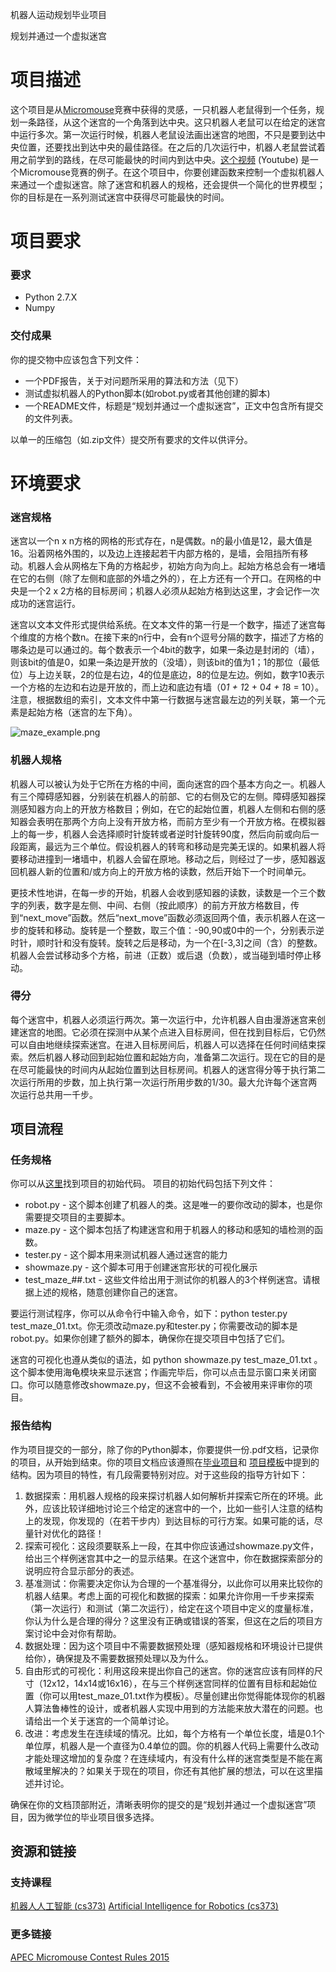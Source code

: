机器人运动规划毕业项目

规划并通过一个虚拟迷宫

# 项目描述

这个项目是从[Micromouse](https://en.wikipedia.org/wiki/Micromouse)竞赛中获得的灵感，一只机器人老鼠得到一个任务，规划一条路径，从这个迷宫的一个角落到达中央。这只机器人老鼠可以在给定的迷宫中运行多次。第一次运行时候，机器人老鼠设法画出迷宫的地图，不只是要到达中央位置，还要找出到达中央的最佳路径。在之后的几次运行中，机器人老鼠尝试着用之前学到的路线，在尽可能最快的时间内到达中央。[这个视频](https://www.youtube.com/watch?v%3D0JCsRpcrk3s) (Youtube) 是一个Micromouse竞赛的例子。在这个项目中，你要创建函数来控制一个虚拟机器人来通过一个虚拟迷宫。除了迷宫和机器人的规格，还会提供一个简化的世界模型；你的目标是在一系列测试迷宫中获得尽可能最快的时间。

# 项目要求

### 要求

*   Python 2.7.X
*   Numpy

### 交付成果

你的提交物中应该包含下列文件：

*   一个PDF报告，关于对问题所采用的算法和方法（见下）
*   测试虚拟机器人的Python脚本(如robot.py或者其他创建的脚本)
*   一个README文件，标题是“规划并通过一个虚拟迷宫”，正文中包含所有提交的文件列表。

以单一的压缩包（如.zip文件）提交所有要求的文件以供评分。

# 环境要求
### 迷宫规格

迷宫以一个n x n方格的网格的形式存在，n是偶数。n的最小值是12，最大值是16。沿着网格外围的，以及边上连接起若干内部方格的，是墙，会阻挡所有移动。机器人会从网格左下角的方格起步，初始方向为向上。起始方格总会有一堵墙在它的右侧（除了左侧和底部的外墙之外的），在上方还有一个开口。在网格的中央是一个2 x 2方格的目标房间；机器人必须从起始方格到达这里，才会记作一次成功的迷宫运行。

迷宫以文本文件形式提供给系统。在文本文件的第一行是一个数字，描述了迷宫每个维度的方格个数n。在接下来的n行中，会有n个逗号分隔的数字，描述了方格的哪条边是可以通过的。每个数表示一个4bit的数字，如果一条边是封闭的（墙），则该bit的值是0，如果一条边是开放的（没墙），则该bit的值为1；1的那位（最低位）与上边关联，2的位是右边，4的位是底边，8的位是左边。例如，数字10表示一个方格的左边和右边是开放的，而上边和底边有墙（0*1 + 1*2 + 0*4 + 1*8 = 10）。注意，根据数组的索引，文本文件中第一行数据与迷宫最左边的列关联，第一个元素是起始方格（迷宫的左下角）。

![maze_example.png](http://cn-static.udacity.com/mlnd/capstone/MLNDCapstoneProjectDescription-RobotMotionPlanning/images/image00.png)

### 机器人规格

机器人可以被认为处于它所在方格的中间，面向迷宫的四个基本方向之一。机器人有三个障碍感知器，分别装在机器人的前部、它的右侧及它的左侧。障碍感知器探测感知器方向上的开放方格数目；例如，在它的起始位置，机器人左侧和右侧的感知器会表明在那两个方向上没有开放方格，而前方至少有一个开放方格。在模拟器上的每一步，机器人会选择顺时针旋转或者逆时针旋转90度，然后向前或向后一段距离，最远为三个单位。假设机器人的转弯和移动是完美无误的。如果机器人将要移动进撞到一堵墙中，机器人会留在原地。移动之后，则经过了一步，感知器返回机器人新的位置和/或方向上的开放方格的读数，然后开始下一个时间单元。

更技术性地讲，在每一步的开始，机器人会收到感知器的读数，读数是一个三个数字的列表，数字是左侧、中间、右侧（按此顺序）的前方开放方格数目，传到“next_move”函数。然后“next_move”函数必须返回两个值，表示机器人在这一步的旋转和移动。旋转是一个整数，取三个值：-90,90或0中的一个，分别表示逆时针，顺时针和没有旋转。旋转之后是移动，为一个在[-3,3]之间（含）的整数。机器人会尝试移动多个方格，前进（正数）或后退（负数），或当碰到墙时停止移动。

### 得分

每个迷宫中，机器人必须运行两次。第一次运行中，允许机器人自由漫游迷宫来创建迷宫的地图。它必须在探测中从某个点进入目标房间，但在找到目标后，它仍然可以自由地继续探索迷宫。在进入目标房间后，机器人可以选择在任何时间结束探索。然后机器人移动回到起始位置和起始方向，准备第二次运行。现在它的目的是在尽可能最快的时间内从起始位置到达目标房间。机器人的迷宫得分等于执行第二次运行所用的步数，加上执行第一次运行所用步数的1/30。最大允许每个迷宫两次运行总共用一千步。

## 项目流程

### 任务规格

你可以从[这里](https://github.com/nd009/machine-learning/tree/zh-cn/projects/capstone/open_projects/robot_motion_planning)找到项目的初始代码。
项目的初始代码包括下列文件：

*   robot.py - 这个脚本创建了机器人的类。这是唯一的要你改动的脚本，也是你需要提交项目的主要脚本。
*   maze.py - 这个脚本包括了构建迷宫和用于机器人的移动和感知的墙检测的函数。
*   tester.py - 这个脚本用来测试机器人通过迷宫的能力
*   showmaze.py - 这个脚本可用于创建迷宫形状的可视化展示
*   test_maze_##.txt - 这些文件给出用于测试你的机器人的3个样例迷宫。请根据上述的规格，随意创建你自己的迷宫。

要运行测试程序，你可以从命令行中输入命令，如下：python tester.py test_maze_01.txt。你无须改动maze.py和tester.py；你需要改动的脚本是robot.py。如果你创建了额外的脚本，确保你在提交项目中包括了它们。

迷宫的可视化也遵从类似的语法，如 python showmaze.py test_maze_01.txt 。这个脚本使用海龟模块来显示迷宫；作画完毕后，你可以点击显示窗口来关闭窗口。你可以随意修改showmaze.py，但这不会被看到，不会被用来评审你的项目。

### 报告结构

作为项目提交的一部分，除了你的Python脚本，你要提供一份.pdf文档，记录你的项目，从开始到结束。你的项目文档应该遵照在[毕业项目](https://www.udacity.com/course/viewer%23!/c-nd009/l-5420178917/m-5479829792)和 [项目模板](https://docs.google.com/document/d/1B-vEOscvfqctGEMHTFDS9Nw7aqcE2iuwPRfp0jK8nf4/pub?embedded%3Dtrue)中提到的结构。因为项目的特性，有几段需要特别对应。对于这些段的指导方针如下：

1.  数据探索：用机器人规格的段来探讨机器人如何解析并探索它所在的环境。此外，应该比较详细地讨论三个给定的迷宫中的一个，比如一些引人注意的结构上的发现，你发现的（在若干步内）到达目标的可行方案。如果可能的话，尽量针对优化的路径！
2.  探索可视化：这段须要联系上一段，在其中你应该通过showmaze.py文件，给出三个样例迷宫其中之一的显示结果。在这个迷宫中，你在数据探索部分的说明应符合显示部分的表述。
3.  基准测试：你需要决定你认为合理的一个基准得分，以此你可以用来比较你的机器人结果。考虑上面的可视化和数据的探索：如果允许你用一千步来探索（第一次运行）和测试（第二次运行），给定在这个项目中定义的度量标准，你认为什么是合理的得分？这里没有正确或错误的答案，但这在之后的项目方案讨论中会对你有帮助。
4.  数据处理：因为这个项目中不需要数据预处理（感知器规格和环境设计已提供给你），确保提及不需要数据预处理以及为什么。
5.  自由形式的可视化：利用这段来提出你自己的迷宫。你的迷宫应该有同样的尺寸（12x12，14x14或16x16），在与三个样例迷宫同样的位置有目标和起始位置（你可以用test_maze_01.txt作为模板）。尽量创建出你觉得能体现你的机器人算法鲁棒性的设计，或者机器人实现中用到的方法能来放大潜在的问题。也请给出一个关于迷宫的一个简单讨论。
6. 改进：考虑发生在连续域的情况。比如，每个方格有一个单位长度，墙是0.1个单位厚，机器人是一个直径为0.4单位的圆。你的机器人代码上需要什么改动才能处理这增加的复杂度？在连续域内，有没有什么样的迷宫类型是不能在离散域里解决的？如果关于现在的项目，你还有其他扩展的想法，可以在这里描述并讨论。

确保在你的文档顶部附近，清晰表明你的提交的是“规划并通过一个虚拟迷宫”项目，因为微学位的毕业项目很多选择。

## 资源和链接

### 支持课程
[机器人人工智能 (cs373)](https://cn.udacity.com/course/artificial-intelligence-for-robotics--cs373)
[Artificial Intelligence for Robotics (cs373)](https://cn.udacity.com/course/artificial-intelligence-for-robotics--cs373)

### 更多链接

[APEC Micromouse Contest Rules 2015](http://www.apec-conf.org/wp-content/uploads/2013/10/APEC_2015_Micromouse_Contest_Rules.pdf)
